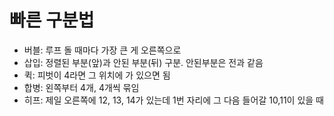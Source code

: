 # 빠른 구분법

- 버블: 루프 돌 때마다 가장 큰 게 오른쪽으로
- 삽입: 정렬된 부분(앞)과 안된 부분(뒤) 구분. 안된부분은 전과 같음
- 퀵: 피벗이 4라면 그 위치에 가 있으면 됨
- 합병: 왼쪽부터 4개, 4개씩 묶임
- 히프: 제일 오른쪽에 12, 13, 14가 있는데 1번 자리에 그 다음 들어갈 10,11이 있을 때
